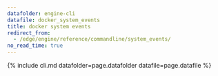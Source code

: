 ```yaml
---
datafolder: engine-cli
datafile: docker_system_events
title: docker system events
redirect_from:
  - /edge/engine/reference/commandline/system_events/
no_read_time: true
---
```

<!--
Sorry, but the contents of this page are automatically generated from
Docker's source code. If you want to suggest a change to the text that appears
here, you'll need to find the string by searching this repo:

https://github.com/docker/cli
-->

{% include cli.md datafolder=page.datafolder datafile=page.datafile %}

